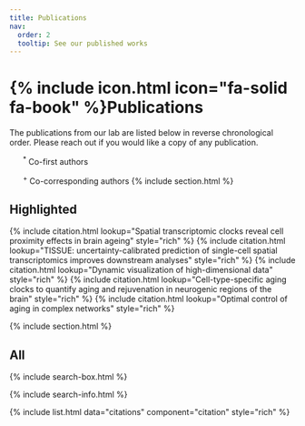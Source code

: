 ```yaml
---
title: Publications
nav:
  order: 2
  tooltip: See our published works
---
```


# {% include icon.html icon="fa-solid fa-book" %}Publications

The publications from our lab are listed below in reverse chronological order. Please reach out if you would like a copy of any publication.

&nbsp;&nbsp;&nbsp;&nbsp;&nbsp;&nbsp;<sup>*</sup> Co-first authors

&nbsp;&nbsp;&nbsp;&nbsp;&nbsp;&nbsp;<sup>+</sup> Co-corresponding authors
{% include section.html %}
## Highlighted

{% include citation.html lookup="Spatial transcriptomic clocks reveal cell proximity effects in brain ageing" style="rich" %}
{% include citation.html lookup="TISSUE: uncertainty-calibrated prediction of single-cell spatial transcriptomics improves downstream analyses" style="rich" %}
{% include citation.html lookup="Dynamic visualization of high-dimensional data" style="rich" %}
{% include citation.html lookup="Cell-type-specific aging clocks to quantify aging and rejuvenation in neurogenic regions of the brain" style="rich" %}
{% include citation.html lookup="Optimal control of aging in complex networks" style="rich" %}

{% include section.html %}

## All

{% include search-box.html %}

{% include search-info.html %}

{% include list.html data="citations" component="citation" style="rich" %}
